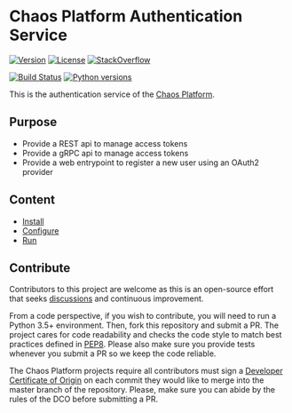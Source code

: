 # Chaos Platform Authentication Service

[![Version](https://img.shields.io/pypi/v/chaosplatform-auth.svg)](https://img.shields.io/pypi/v/chaosplatform-auth.svg)
[![License](https://img.shields.io/pypi/l/chaosplatform-auth.svg)](https://img.shields.io/pypi/l/chaosplatform-auth.svg)
[![StackOverflow](https://img.shields.io/badge/StackOverflow-ChaosPlatform-blue.svg)](https://stackoverflow.com/questions/tagged/chaosplatform+or+chaostoolkit)

[![Build Status](https://travis-ci.org/chaostoolkit/chaosplatform-auth.svg?branch=master)](https://travis-ci.org/chaostoolkit/chaosplatform-auth)
[![Python versions](https://img.shields.io/pypi/pyversions/chaosplatform-auth.svg)](https://www.python.org/)

This is the authentication service of the [Chaos Platform][chaosplatform].

[chaosplatform]: https://chaosplatform.org/

## Purpose

* Provide a REST api to manage access tokens
* Provide a gRPC api to manage access tokens
* Provide a web entrypoint to register a new user using an OAuth2 provider

## Content

* [Install]
* [Configure]
* [Run]

[install]: ./docs/install.md
[configure]: ./docs/settings.md
[run]: ./docs/run.md

## Contribute

Contributors to this project are welcome as this is an open-source effort that
seeks [discussions][join] and continuous improvement.

[join]: https://join.chaostoolkit.org/

From a code perspective, if you wish to contribute, you will need to run a 
Python 3.5+ environment. Then, fork this repository and submit a PR. The
project cares for code readability and checks the code style to match best
practices defined in [PEP8][pep8]. Please also make sure you provide tests
whenever you submit a PR so we keep the code reliable.

[pep8]: https://pycodestyle.readthedocs.io/en/latest/

The Chaos Platform projects require all contributors must sign a
[Developer Certificate of Origin][dco] on each commit they would like to merge
into the master branch of the repository. Please, make sure you can abide by
the rules of the DCO before submitting a PR.

[dco]: https://github.com/probot/dco#how-it-works
